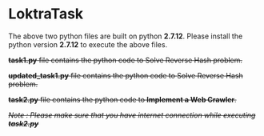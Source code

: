 # LoktraTask

The above two python files are built on python <b>2.7.12</b>. Please install the python version <b>2.7.12</b> to execute the above files.

<strike><b>task1.py</b> file contains the python code to Solve Reverse Hash problem. <strike>

<b>updated_task1.py</b> file contains the python code to Solve Reverse Hash problem.

<b>task2.py</b> file contains the python code to <b>Implement a Web Crawler</b>.

<i>Note : Please make sure that you have internet connection while executing <b>task2.py</b></i>
